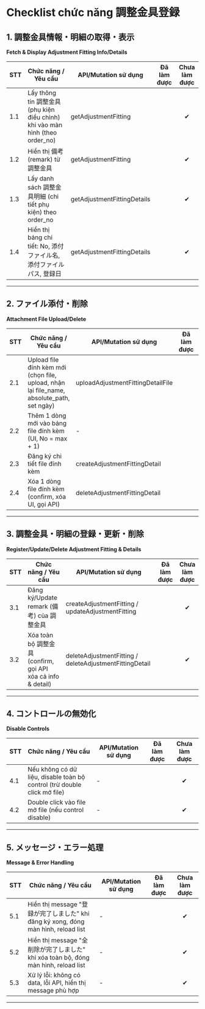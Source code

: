 # Checklist chức năng 調整金具登録

## 1. 調整金具情報・明細の取得・表示  
**Fetch & Display Adjustment Fitting Info/Details**

| STT | Chức năng / Yêu cầu                                                                 | API/Mutation sử dụng         | Đã làm được | Chưa làm được |
|-----|-------------------------------------------------------------------------------------|------------------------------|:-----------:|:-------------:|
| 1.1 | Lấy thông tin 調整金具 (phụ kiện điều chỉnh) khi vào màn hình (theo order_no)        | getAdjustmentFitting         |             |      ✔        |
| 1.2 | Hiển thị 備考 (remark) từ 調整金具                                                    | getAdjustmentFitting         |             |      ✔        |
| 1.3 | Lấy danh sách 調整金具明細 (chi tiết phụ kiện) theo order_no                         | getAdjustmentFittingDetails  |             |      ✔        |
| 1.4 | Hiển thị bảng chi tiết: No, 添付ファイル名, 添付ファイルパス, 登録日                  | getAdjustmentFittingDetails  |             |      ✔        |

---

## 2. ファイル添付・削除  
**Attachment File Upload/Delete**

| STT | Chức năng / Yêu cầu                                                                 | API/Mutation sử dụng                | Đã làm được | Chưa làm được |
|-----|-------------------------------------------------------------------------------------|-------------------------------------|:-----------:|:-------------:|
| 2.1 | Upload file đính kèm mới (chọn file, upload, nhận lại file_name, absolute_path, set ngày) | uploadAdjustmentFittingDetailFile   |             |      ✔        |
| 2.2 | Thêm 1 dòng mới vào bảng file đính kèm (UI, No = max + 1)                           | -                                   |             |      ✔        |
| 2.3 | Đăng ký chi tiết file đính kèm                                                      | createAdjustmentFittingDetail        |             |      ✔        |
| 2.4 | Xóa 1 dòng file đính kèm (confirm, xóa UI, gọi API)                                 | deleteAdjustmentFittingDetail        |             |      ✔        |

---

## 3. 調整金具・明細の登録・更新・削除  
**Register/Update/Delete Adjustment Fitting & Details**

| STT | Chức năng / Yêu cầu                                                                 | API/Mutation sử dụng                                 | Đã làm được | Chưa làm được |
|-----|-------------------------------------------------------------------------------------|------------------------------------------------------|:-----------:|:-------------:|
| 3.1 | Đăng ký/Update remark (備考) của 調整金具                                            | createAdjustmentFitting / updateAdjustmentFitting    |             |      ✔        |
| 3.2 | Xóa toàn bộ 調整金具 (confirm, gọi API xóa cả info & detail)                        | deleteAdjustmentFitting / deleteAdjustmentFittingDetail |             |      ✔        |

---

## 4. コントロールの無効化  
**Disable Controls**

| STT | Chức năng / Yêu cầu                                                                 | API/Mutation sử dụng | Đã làm được | Chưa làm được |
|-----|-------------------------------------------------------------------------------------|----------------------|:-----------:|:-------------:|
| 4.1 | Nếu không có dữ liệu, disable toàn bộ control (trừ double click mở file)            | -                    |             |      ✔        |
| 4.2 | Double click vào file mở file (nếu control disable)                                 | -                    |             |      ✔        |

---

## 5. メッセージ・エラー処理  
**Message & Error Handling**

| STT | Chức năng / Yêu cầu                                                                 | API/Mutation sử dụng | Đã làm được | Chưa làm được |
|-----|-------------------------------------------------------------------------------------|----------------------|:-----------:|:-------------:|
| 5.1 | Hiển thị message "登録が完了しました" khi đăng ký xong, đóng màn hình, reload list   | -                    |             |      ✔        |
| 5.2 | Hiển thị message "全削除が完了しました" khi xóa toàn bộ, đóng màn hình, reload list  | -                    |             |      ✔        |
| 5.3 | Xử lý lỗi: không có data, lỗi API, hiển thị message phù hợp                         | -                    |             |      ✔        |

---
